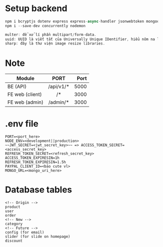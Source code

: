 # Setup backend
```javascript
npm i bcryptjs dotenv express express-async-handler jsonwebtoken mongoose morgan swagger-ui-express yamljs multer uuid sharp cors
npm i --save-dev concurrently nodemon

multer: để xử lí phần multipart/form-data.
uuid: UUID là viết tắt của Universally Unique IDentifier, hiểu nôm na là nó sẽ random ra một định danh duy nhất.
sharp: đây là thư viện image resize libraries.
```
# Note
| Module            | PORT          | Port  |
| ----------------- |:-------------:| -----:|
| BE (API)          | /api/v1/*     | 5000  |
| FE web (client)   | /*            | 3000  |
| FE web (admin)    | /admin/*      | 3000  |

# .env file
```
PORT=<port_here>
NODE_ENV=<development||production>
~~JWT_SECRET=<jwt_secret_key>~~ => ACCESS_TOKEN_SECRET=<access_secret_key>
REFRESH_TOKEN_SECRET=<refresh_secret_key>
ACCESS_TOKEN_EXPIRESIN=1h
REFRESH_TOKEN_EXPIRESIN=1.5h
PAYPAL_CLIENT_ID=<bảo cute vl>
MONGO_URL=<mongo_uri_here>
```

# Database tables
```
<!-- Origin -->
product
user
order
<!-- New -->
category
<!-- Future -->
config (for email)
slider (for slide on homepage)
discount
```